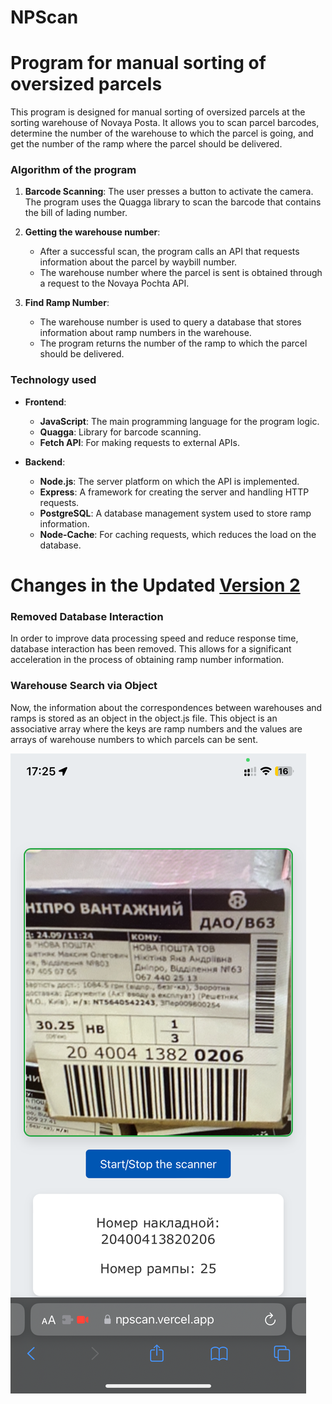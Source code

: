 # NPScan 
# Program for manual sorting of oversized parcels

This program is designed for manual sorting of oversized parcels at the sorting warehouse of Novaya Posta. It allows you to scan parcel barcodes, determine the number of the warehouse to which the parcel is going, and get the number of the ramp where the parcel should be delivered.

### Algorithm of the program

1. **Barcode Scanning**: The user presses a button to activate the camera. The program uses the Quagga library to scan the barcode that contains the bill of lading number.
   
2. **Getting the warehouse number**: 
   - After a successful scan, the program calls an API that requests information about the parcel by waybill number.
   - The warehouse number where the parcel is sent is obtained through a request to the Novaya Pochta API.

3. **Find Ramp Number**: 
   - The warehouse number is used to query a database that stores information about ramp numbers in the warehouse.
   - The program returns the number of the ramp to which the parcel should be delivered.

### Technology used

- **Frontend**:
  - **JavaScript**: The main programming language for the program logic.
  - **Quagga**: Library for barcode scanning.
  - **Fetch API**: For making requests to external APIs.

- **Backend**:
  - **Node.js**: The server platform on which the API is implemented.
  - **Express**: A framework for creating the server and handling HTTP requests.
  - **PostgreSQL**: A database management system used to store ramp information.
  - **Node-Cache**: For caching requests, which reduces the load on the database.

# Changes in the Updated [Version 2](https://github.com/Homie23/NPScan/tree/v2)
### Removed Database Interaction
In order to improve data processing speed and reduce response time, database interaction has been removed. This allows for a significant acceleration in the process of obtaining ramp number information.

### Warehouse Search via Object
Now, the information about the correspondences between warehouses and ramps is stored as an object in the object.js file. This object is an associative array where the keys are ramp numbers and the values are arrays of warehouse numbers to which parcels can be sent.

![Screenshot of the app](/images/screenshot.PNG)
